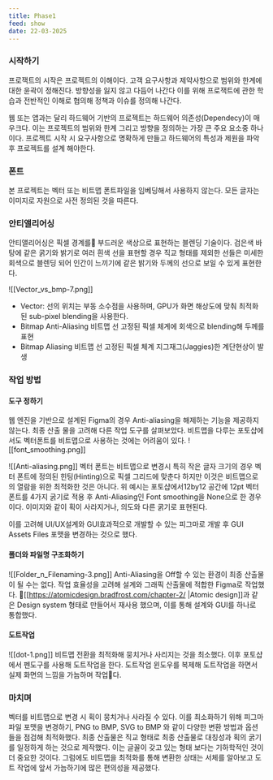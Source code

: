 ```yaml
---
title: Phase1
feed: show
date: 22-03-2025
---
```


### 시작하기
프로잭트의 시작은 프로젝트의 이해이다. 고객 요구사항과 제약사항으로 범위와 한계에 대한 윤곽이 정해진다. 방향성을 잃지 않고 다듬어 나간다 이를 위해 프로잭트에 관한 학습과 전반적인 이해로 협의해 정책과 이슈를 정의해 나간다. 

웹 또는 앱과는 달리 하드웨어 기반의 프로젝트는 하드웨어 의존성(Dependecy)이 매우크다. 이는 프로젝트의 범위와 한계 그리고 방향을 정의하는 가장 큰 주요 요소중 하나이다. 프로젝트 시작 시 요구사항으로 명확하게 만들고 하드웨어의 특성과 제원을 파악 후 프로젝트를 설계 해야한다.

### 폰트
본 프로젝트는 벡터 또는 비트맵 폰트파일을 임베딩해서 사용하지 않는다. 모든 글자는 이미지로 자원으로 사전 정의된 것을 따른다.  

### 안티앨리어싱
안티앨리어싱은 픽셀 경계를 부드러운 색상으로 표현하는 블렌딩 기술이다. 검은색 바탕에 같은 굵기와 밝기로 여러 흰색 선을 표현할 경우 직교 형태를 제외한 선들은 미세한 회색으로 블렌딩 되어 인간이 느끼기에 같은 밝기와 두께의 선으로 보일 수 있게 표현한다.

![[Vector_vs_bmp-7.png]]
- Vector: 선의 위치는 부동 소수점을 사용하며, GPU가 화면 해상도에 맞춰 최적화된 sub-pixel blending을 사용한다.
- Bitmap Anti-Aliasing 비트맵 선 고정된 픽셀 체계에 회색으로 blending해 두께를 표현
- Bitmap Aliasing 비트맵 선 고정된 픽셀 체계 지그재그(Jaggies)한 계단현상이 발생

### 작업 방법

#### 도구 정하기
웹 엔진을 기반으로 설계된 Figma의 경우 Anti-aliasing을 해제하는 기능을 제공하지 않는다. 최종 산출
물을 고려해 다른 작업 도구를 살펴보았다. 비트맵을 다루는 포토샵에서도 벡터폰트를 비트맵으로 사용하는 것에는 어려움이 있다. 
![[font_smoothing.png]]

![[Anti-aliasing.png]]
벡터 폰트는 비트맵으로 변경시 특히 작은 글자 크기의 경우 벡터 폰트에 정의된 힌팅(Hinting)으로 픽셀 그리드에 맞춘다 하지만 이것은 비트맵으로의 열람을 위한 최적화한 것은 아니다. 위 예시는 포토샵에서12by12 공간에 12pt 벡터 폰트를 4가지 굵기로 적용 후 Anti-Aliasing인 Font smoothing을 None으로 한 경우이다. 이미지와 같이 획이 사라지거나, 의도와 다른 굵기로 표현된다.

이를 고려해 UI/UX설계와 GUI효과적으로 개발할 수 있는 피그마로 개발 후 GUI Assets Files 포맷을 변경하는 것으로 했다.


#### 폴더와 파일명 구조화하기
![[Folder_n_Filenaming-3.png]]
Anti-Aliasing을 Off할 수 있는 환경이 최종 산출물이 될 수는 없다. 작업 효율성을 고려해 설계와 그래픽 산출물에 적합한 Figma로 작업했다.
[[https://atomicdesign.bradfrost.com/chapter-2/ |Atomic design]]과 같은 Design system 형태로 만들어서 재사용 했으며, 이를 통해 설계와 GUI를 하나로 통합했다.

#### 도트작업
![[dot-1.png]]
비트맵 전환을 최적화해 뭉치거나 사리지는 것을 최소했다. 이후 포토샵에서 펜도구를 사용해 도트작업을 한다. 도트작업 윈도우를 복제해 도트작업을 하면서 실제 화면의 느낌을 가늠하며 작업다.  

### 마치며
벡터를 비트맵으로 변경 시 획이 뭉치거나 사라질 수 있다. 이를 최소화하기 위해 피그마파일 포맷을 변경하기, PNG to BMP, SVG to BMP 와 같이 다양한 변환 방법과 옵션들을 점검해 최적화했다. 
최종 산출물은 직교 형태로 최종 산출물로 대칭성과 획의 굵기를 일정하게 하는 것으로 제작했다. 이는 글꼴이 갖고 있는 형태 보다는 기하학적인 것이 더 중요한 것이다.
그럼에도 비트맵을 최적화를 통해 변환한 상태는 서체를 알아보고 도트 작업에 앞서 가늠하기에 많은 편의성을 제공했다.